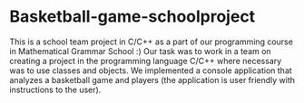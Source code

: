 # Basketball-game-schoolproject

This is a school team project in C/C++ as a part of our programming course in Mathematical Grammar School :)
Our task was to work in a team on creating a project in the programming language C/C++ where necessary was to use classes and objects. We implemented a console application that analyzes a basketball game and players (the application is user friendly with instructions to the user). 
